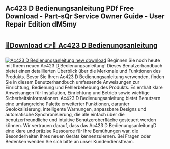 ## Ac423 D Bedienungsanleitung PDf Free Download - Part-sQr Service Owner Guide - User Repair Edition dM5my

# <h2><a href="http://df5bo6j.blite.top/?on=Ac423+D+Bedienungsanleitung">🔗Download 👉🔴 Ac423 D Bedienungsanleitung</a></h2>

[![Ac423 D Bedienungsanleitung new download](https://i.imgur.com/lujVjoI.png)](http://df5bo6j.blite.top/?on=Ac423+D+Bedienungsanleitung)
Beginnen Sie noch heute mit Ihrem neuen Ac423 D Bedienungsanleitung! Dieses Benutzerhandbuch bietet einen detaillierten Überblick über die Merkmale und Funktionen des Produkts. Bevor Sie Ihren Ac423 D Bedienungsanleitung verwenden, finden Sie in diesem Benutzerhandbuch umfassende Anweisungen zur Einrichtung, Bedienung und Fehlerbehebung des Produkts. Es enthält klare Anweisungen für Installation, Einrichtung und Betrieb sowie wichtige Sicherheitsinformationen. Ac423 D Bedienungsanleitung bietet Benutzern eine umfangreiche Palette erweiterter Funktionen, darunter Geolokalisierung, intelligente Warnungen, anpassbare Designs und automatische Synchronisierung, die alle einfach über die benutzerfreundliche und intuitive Benutzeroberfläche gesteuert werden können. Wir vertrauen darauf, dass das Ac423 D BedienungsanleitungD eine klare und präzise Ressource für Ihre Bemühungen war, die Besonderheiten Ihres neuen Geräts kennenzulernen. Bei Fragen oder Bedenken wenden Sie sich bitte an unser Kundendienstteam.
